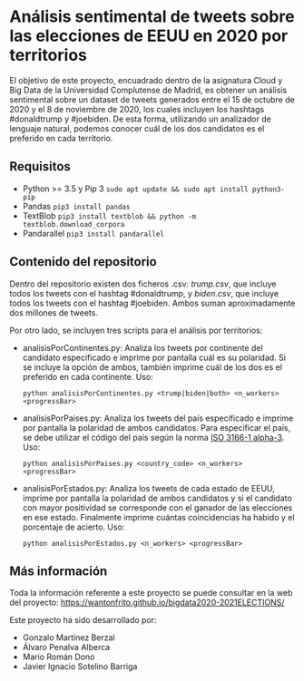 # Análisis sentimental de tweets sobre las elecciones de EEUU en 2020 por territorios

El objetivo de este proyecto, encuadrado dentro de la asignatura Cloud y Big Data de la Universidad Complutense de Madrid, es obtener un análisis sentimental sobre un dataset de tweets generados entre el 15 de octubre de 2020 y el 8 de noviembre de 2020, los cuales incluyen los hashtags #donaldtrump y #joebiden. De esta forma, utilizando un analizador de lenguaje natural, podemos conocer cuál de los dos candidatos es el preferido en cada territorio.

## Requisitos
* Python >= 3.5 y Pip 3 `sudo apt update && sudo apt install python3-pip`
* Pandas `pip3 install pandas`
* TextBlob `pip3 install textblob && python -m textblob.download_corpora`
* Pandarallel `pip3 install pandarallel`

## Contenido del repositorio

Dentro del repositorio existen dos ficheros .csv: *trump.csv*, que incluye todos los tweets con el hashtag #donaldtrump, y *biden.csv*, que incluye todos los tweets con el hashtag #joebiden. Ambos suman aproximadamente dos millones de tweets.

Por otro lado, se incluyen tres scripts para el análisis por territorios:

* analisisPorContinentes.py: Analiza los tweets por continente del candidato especificado e imprime por pantalla cuál es su polaridad. Si se incluye la opción de ambos, también imprime cuál de los dos es el preferido en cada continente. Uso:


      python analisisPorContinentes.py <trump|biden|both> <n_workers> <progressBar>  

* analisisPorPaises.py: Analiza los tweets del país especificado e imprime por pantalla la polaridad de ambos candidatos. Para especificar el país, se debe utilizar el código del país según la norma [ISO 3166-1 alpha-3](https://en.wikipedia.org/wiki/ISO_3166-1_alpha-3). Uso:


      python analisisPorPaises.py <country_code> <n_workers> <progressBar>
  
* analisisPorEstados.py: Analiza los tweets de cada estado de EEUU, imprime por pantalla la polaridad de ambos candidatos y si el candidato con mayor positividad se corresponde con el ganador de las elecciones en ese estado. Finalmente imprime cuántas coincidencias ha habido y el porcentaje de acierto. Uso:

      python analisisPorEstados.py <n_workers> <progressBar>
  

## Más información

Toda la información referente a este proyecto se puede consultar en la web del proyecto: https://wantonfrito.github.io/bigdata2020-2021ELECTIONS/

Este proyecto ha sido desarrollado por:
* Gonzalo Martínez Berzal
* Álvaro Penalva Alberca
* Mario Román Dono
* Javier Ignacio Sotelino Barriga

